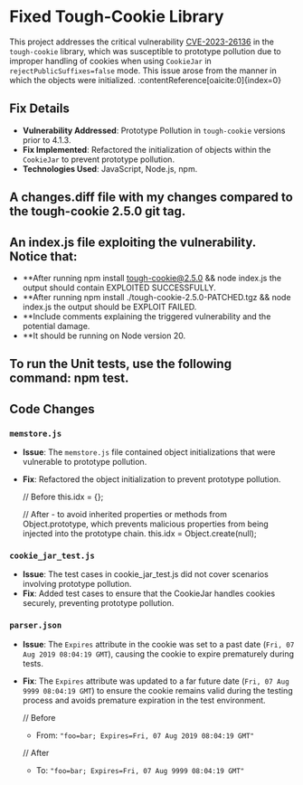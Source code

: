 # Fixed Tough-Cookie Library

This project addresses the critical vulnerability [CVE-2023-26136](https://nvd.nist.gov/vuln/detail/CVE-2023-26136) in the `tough-cookie` library, which was susceptible to prototype pollution due to improper handling of cookies when using `CookieJar` in `rejectPublicSuffixes=false` mode. This issue arose from the manner in which the objects were initialized. :contentReference[oaicite:0]{index=0}


## Fix Details

- **Vulnerability Addressed**: Prototype Pollution in `tough-cookie` versions prior to 4.1.3.
- **Fix Implemented**: Refactored the initialization of objects within the `CookieJar` to prevent prototype pollution.
- **Technologies Used**: JavaScript, Node.js, npm.

## A changes.diff file with my changes compared to the tough-cookie 2.5.0 git tag.

## An index.js file exploiting the vulnerability. Notice that:
- **After running npm install tough-cookie@2.5.0 && node index.js the output should contain EXPLOITED SUCCESSFULLY.
- **After running npm install ./tough-cookie-2.5.0-PATCHED.tgz && node index.js the output should be EXPLOIT FAILED.
- **Include comments explaining the triggered vulnerability and the potential damage.
- **It should be running on Node version 20.

## To run the Unit tests, use the following command: npm test.

## Code Changes

### `memstore.js`

- **Issue**: The `memstore.js` file contained object initializations that were vulnerable to prototype pollution.
- **Fix**: Refactored the object initialization to prevent prototype pollution.

  // Before
  this.idx = {};

  // After - to avoid inherited properties or methods from Object.prototype, which prevents malicious properties from being injected into the prototype chain.
  this.idx = Object.create(null);

### `cookie_jar_test.js`

- **Issue**:  The test cases in cookie_jar_test.js did not cover scenarios involving prototype pollution.
- **Fix**: Added test cases to ensure that the CookieJar handles cookies securely, preventing prototype pollution.

### `parser.json`

- **Issue**:  The `Expires` attribute in the cookie was set to a past date (`Fri, 07 Aug 2019 08:04:19 GMT`), causing the cookie to expire prematurely during tests.
- **Fix**: The `Expires` attribute was updated to a far future date (`Fri, 07 Aug 9999 08:04:19 GMT`) to ensure the cookie remains valid during the testing 
           process and avoids premature expiration in the test environment.

  // Before
  - From: `"foo=bar; Expires=Fri, 07 Aug 2019 08:04:19 GMT"`

  // After
  - To: `"foo=bar; Expires=Fri, 07 Aug 9999 08:04:19 GMT"`
